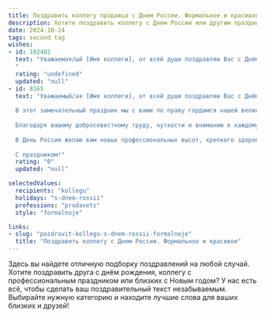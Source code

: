 ```yaml
---
title: Поздравить коллегу продавца с Днем России. Формальное и красивое
description: Хотите поздравить коллегу с Днем России или другим праздником? Наш ИИ создаст незабываемое поздравление, а вы обязательно выделитесь среди других.  
date: 2024-10-24
tags: second tag
wishes:
- id: 102401
  text: "Уважаемая/ый [Имя коллеги], от всей души поздравляю Вас с Днём России! Желаю Вам крепкого здоровья, благополучия и успехов в вашей важной и ответственной работе продавца. Пусть каждый день приносит радость и удовлетворение от достигнутых результатов!  С праздником!
  "
  rating: "undefined"
  updated: "null"
- id: 8165
  text: "Уважаемый/ая [Имя коллеги], от всей души поздравляю Вас с Днём России!
  
  В этот замечательный праздник мы с вами по праву гордимся нашей великой и могучей страной. Ваша профессия продавца играет неоценимую роль в развитии отечественной торговли и повышении благосостояния наших сограждан.
  
  Благодаря вашему добросовестному труду, чуткости и вниманию к каждому покупателю, вы не только обеспечиваете нас необходимыми товарами, но и создаете атмосферу доверия и взаимопонимания.
  
  В День России желаю вам новых профессиональных высот, крепкого здоровья, благополучия и мира. Пусть наш общий дом, Россия, всегда процветает и дарит всем нам чувство гордости и уверенности в завтрашнем дне.
  
  С праздником!"
  rating: "0"
  updated: "null"

selectedValues:
  recipients: "kollegu"
  holidays: "s-dnem-rossii"
  professions: "prodavets"
  style: "formalnoje"

links:
- slug: "pozdravit-kollegu-s-dnem-rossii-formalnoje"
  title: "Поздравить коллегу с Днем России. Формальное и красивое"
---
```


Здесь вы найдете отличную подборку поздравлений на любой случай. 
Хотите поздравить друга с днём рождения, коллегу с профессиональным праздником или близких с Новым годом? У нас есть всё, чтобы сделать ваш поздравительный текст незабываемым. Выбирайте нужную категорию и находите лучшие слова для ваших близких и друзей!
